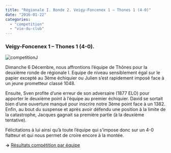 ```yaml
---
title: "Régionale I. Ronde 2. Veigy-Foncenex 1 – Thones 1 (4-0)"
date: "2016-01-22"
categories: 
  - "competition"
  - "vie-du-club"
---
```


### Veigy-Foncenex 1 – Thones 1 (4-0).

![competitionJ](http://echecs-veigy.fr/wp-content/uploads/2015/10/competitionJ-300x300.png)

Dimanche 6 Décembre, nous affrontions l’équipe de Thônes pour la deuxième ronde de régionale I. Equipe de niveau sensiblement égal sur le papier excepté au 3ème échiquier ou Julien s’est rapidement imposé face à un jeune prometteur classé 1048.

Ensuite, Sven profite d’une erreur de son adversaire (1877 ELO) pour apporter le deuxième point à l’équipe au premier échiquier. David se sortait bien d’une ouverture manqué pour inscrire notre 3ème point face à un 1382. Enfin, au bout du suspense et après avoir défendu une position à la limite de la catastrophe, Jacques gagnait sa première partie (à la deuxième tentative).

Félicitations à lui ainsi qu’à toute l’équipe qui s’impose donc sur un 4-0 flatteur et qui nous permet de croire encore à la montée.

**→** [Résultats compétition par équipe](http://echecs-veigy.fr/?p=188 "link to competetion results")
